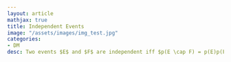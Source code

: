 ```yaml
---
layout: article
mathjax: true
title: Independent Events
image: "/assets/images/img_test.jpg"
categories:
- DM
desc: Two events $E$ and $F$ are independent iff $p(E \cap F) = p(E)p(F)$

































































































































































































































































































































































 
imagealt: 
---
```


Two events $E$ and $F$ are *independent* iff $p(E \cap F) = p(E)p(F)$


































































































































































































































































































































































### Subtopics
- [Pairwise Independent Events]({% post_url 2020-11-27-pairwise-independent-events %})
- [Mutually Independent Events]({% post_url 2020-11-28-mutually-independent-events %})